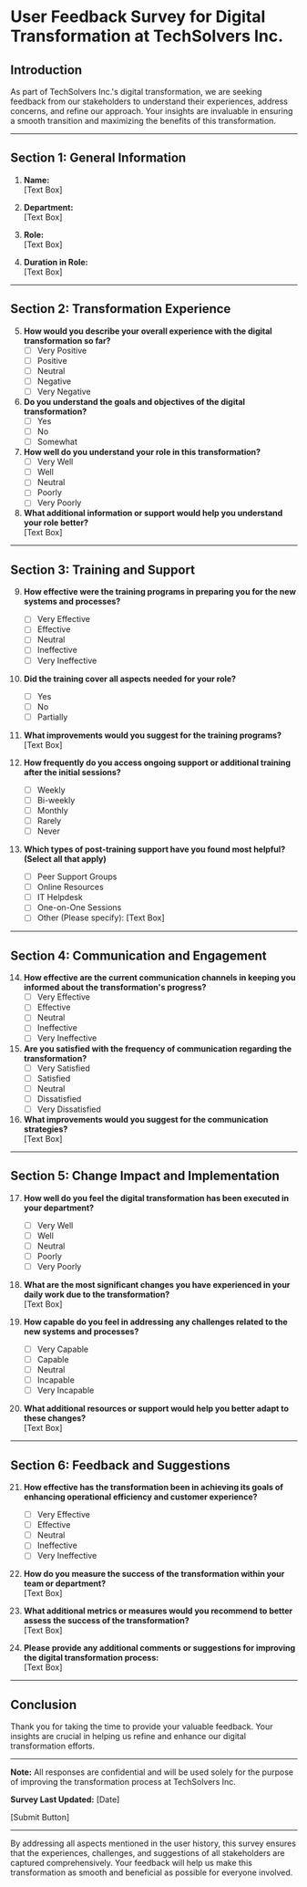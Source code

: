 # User Feedback Survey for Digital Transformation at TechSolvers Inc.

## Introduction

As part of TechSolvers Inc.'s digital transformation, we are seeking feedback from our stakeholders to understand their experiences, address concerns, and refine our approach. Your insights are invaluable in ensuring a smooth transition and maximizing the benefits of this transformation.

---

## Section 1: General Information

1. **Name:**  
   [Text Box]

2. **Department:**  
   [Text Box]

3. **Role:**  
   [Text Box]

4. **Duration in Role:**  
   [Text Box]

---

## Section 2: Transformation Experience

5. **How would you describe your overall experience with the digital transformation so far?**  
   - [ ] Very Positive
   - [ ] Positive
   - [ ] Neutral
   - [ ] Negative
   - [ ] Very Negative

6. **Do you understand the goals and objectives of the digital transformation?**  
   - [ ] Yes
   - [ ] No
   - [ ] Somewhat

7. **How well do you understand your role in this transformation?**  
   - [ ] Very Well
   - [ ] Well
   - [ ] Neutral
   - [ ] Poorly
   - [ ] Very Poorly

8. **What additional information or support would help you understand your role better?**  
   [Text Box]

---

## Section 3: Training and Support

9. **How effective were the training programs in preparing you for the new systems and processes?**  
   - [ ] Very Effective
   - [ ] Effective
   - [ ] Neutral
   - [ ] Ineffective
   - [ ] Very Ineffective

10. **Did the training cover all aspects needed for your role?**  
    - [ ] Yes
    - [ ] No
    - [ ] Partially

11. **What improvements would you suggest for the training programs?**  
    [Text Box]

12. **How frequently do you access ongoing support or additional training after the initial sessions?**  
    - [ ] Weekly
    - [ ] Bi-weekly
    - [ ] Monthly
    - [ ] Rarely
    - [ ] Never

13. **Which types of post-training support have you found most helpful? (Select all that apply)**
    - [ ] Peer Support Groups
    - [ ] Online Resources
    - [ ] IT Helpdesk
    - [ ] One-on-One Sessions
    - [ ] Other (Please specify): [Text Box]

---

## Section 4: Communication and Engagement

14. **How effective are the current communication channels in keeping you informed about the transformation's progress?**  
    - [ ] Very Effective
    - [ ] Effective
    - [ ] Neutral
    - [ ] Ineffective
    - [ ] Very Ineffective

15. **Are you satisfied with the frequency of communication regarding the transformation?**  
    - [ ] Very Satisfied
    - [ ] Satisfied
    - [ ] Neutral
    - [ ] Dissatisfied
    - [ ] Very Dissatisfied

16. **What improvements would you suggest for the communication strategies?**  
    [Text Box]

---

## Section 5: Change Impact and Implementation

17. **How well do you feel the digital transformation has been executed in your department?**  
    - [ ] Very Well
    - [ ] Well
    - [ ] Neutral
    - [ ] Poorly
    - [ ] Very Poorly

18. **What are the most significant changes you have experienced in your daily work due to the transformation?**  
    [Text Box]

19. **How capable do you feel in addressing any challenges related to the new systems and processes?**  
    - [ ] Very Capable
    - [ ] Capable
    - [ ] Neutral
    - [ ] Incapable
    - [ ] Very Incapable

20. **What additional resources or support would help you better adapt to these changes?**  
    [Text Box]

---

## Section 6: Feedback and Suggestions

21. **How effective has the transformation been in achieving its goals of enhancing operational efficiency and customer experience?**  
    - [ ] Very Effective
    - [ ] Effective
    - [ ] Neutral
    - [ ] Ineffective
    - [ ] Very Ineffective

22. **How do you measure the success of the transformation within your team or department?**  
    [Text Box]

23. **What additional metrics or measures would you recommend to better assess the success of the transformation?**  
    [Text Box]

24. **Please provide any additional comments or suggestions for improving the digital transformation process:**  
    [Text Box]

---

## Conclusion

Thank you for taking the time to provide your valuable feedback. Your insights are crucial in helping us refine and enhance our digital transformation efforts.

---

**Note:** All responses are confidential and will be used solely for the purpose of improving the transformation process at TechSolvers Inc.

**Survey Last Updated:** [Date]

[Submit Button]

---

By addressing all aspects mentioned in the user history, this survey ensures that the experiences, challenges, and suggestions of all stakeholders are captured comprehensively. Your feedback will help us make this transformation as smooth and beneficial as possible for everyone involved.